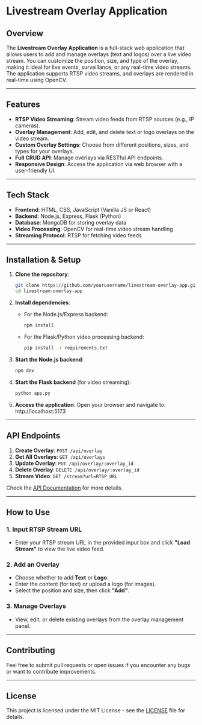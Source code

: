 # Livestream Overlay Application

## Overview
The **Livestream Overlay Application** is a full-stack web application that allows users to add and manage overlays (text and logos) over a live video stream. You can customize the position, size, and type of the overlay, making it ideal for live events, surveillance, or any real-time video streams. The application supports RTSP video streams, and overlays are rendered in real-time using OpenCV.

---

## Features

- **RTSP Video Streaming**: Stream video feeds from RTSP sources (e.g., IP cameras).
- **Overlay Management**: Add, edit, and delete text or logo overlays on the video stream.
- **Custom Overlay Settings**: Choose from different positions, sizes, and types for your overlays.
- **Full CRUD API**: Manage overlays via RESTful API endpoints.
- **Responsive Design**: Access the application via web browser with a user-friendly UI.

---

## Tech Stack

- **Frontend**: HTML, CSS, JavaScript (Vanilla JS or React)
- **Backend**: Node.js, Express, Flask (Python)
- **Database**: MongoDB for storing overlay data
- **Video Processing**: OpenCV for real-time video stream handling
- **Streaming Protocol**: RTSP for fetching video feeds

---

## Installation & Setup

1. **Clone the repository**:
    ```bash
    git clone https://github.com/yourusername/livestream-overlay-app.git
    cd livestream-overlay-app
    ```

2. **Install dependencies**:
   - For the Node.js/Express backend:
     ```bash
     npm install
     ```
   - For the Flask/Python video processing backend:
     ```bash
     pip install -r requirements.txt
     ```

3. **Start the Node.js backend**:
    ```bash
    npm dev
    ```

4. **Start the Flask backend** (for video streaming):
    ```bash
    python app.py
    ```

5. **Access the application**:
   Open your browser and navigate to: http://localhost:5173

   
---

## API Endpoints

1. **Create Overlay**: `POST /api/overlay`
2. **Get All Overlays**: `GET /api/overlays`
3. **Update Overlay**: `PUT /api/overlay/:overlay_id`
4. **Delete Overlay**: `DELETE /api/overlay/:overlay_id`
5. **Stream Video**: `GET /stream?url=RTSP_URL`

Check the [API Documentation](docs/API.md) for more details.

---

## How to Use

### 1. Input RTSP Stream URL
- Enter your RTSP stream URL in the provided input box and click **"Load Stream"** to view the live video feed.

### 2. Add an Overlay
- Choose whether to add **Text** or **Logo**.
- Enter the content (for text) or upload a logo (for images).
- Select the position and size, then click **"Add"**.

### 3. Manage Overlays
- View, edit, or delete existing overlays from the overlay management panel.

---

## Contributing

Feel free to submit pull requests or open issues if you encounter any bugs or want to contribute improvements.

---

## License

This project is licensed under the MIT License - see the [LICENSE](LICENSE) file for details.


